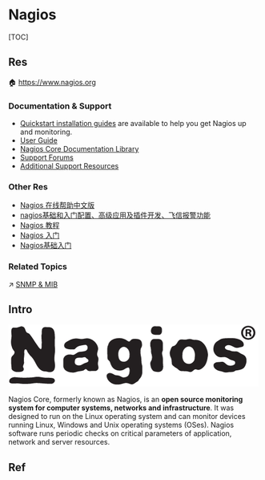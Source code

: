 # Nagios

[TOC]



## Res
🏠 https://www.nagios.org

### Documentation & Support
- [Quickstart installation guides](http://nagios.sourceforge.net/docs/nagioscore/4/en/quickstart.html) are available to help you get Nagios up and monitoring.
- [User Guide](http://nagios.sourceforge.net/docs/nagioscore/4/en/)
- [Nagios Core Documentation Library](https://library.nagios.com/library/products/nagioscore/)
- [Support Forums](https://support.nagios.com/forum/viewforum.php?f=7)
- [Additional Support Resources](https://www.nagios.org/support/)

### Other Res
- [Nagios 在线帮助中文版](http://nagios-cn.sourceforge.net/nagios-cn/index.html)
- [nagios基础和入门配置、高级应用及插件开发、飞信报警功能](https://www.cnblogs.com/smoke520/articles/11838678.html)
- [Nagios 教程](https://www.gingerdoc.com/nagios)
- [Nagios 入门](https://doc.yonyoucloud.com/doc/wiki/project/linux/nagios.html)
- [Nagios基础入门](https://blog.csdn.net/qq_41819965/article/details/109702039)

### Related Topics
↗ [SNMP & MIB](../../../../../../🔑%20CS%20Core/🏎️%20Computer%20Networking%20and%20Communication/📌%20Computer%20Networking%20Basics%20(Protocol%20Part)/0x01%20Application%20Layer/🚔%20Network%20Managements%20&%20Standards/SNMP%20&%20MIB/SNMP%20&%20MIB.md)



## Intro
![Nagios!](../../../../../../../Assets/Pics/68747470733a2f2f7777772e6e6167696f732e636f6d2f77702d636f6e74656e742f75706c6f6164732f323031352f30352f4e6167696f732d426c61636b2d353030783132342e706e67.png)


Nagios Core, formerly known as Nagios, is an **open source monitoring system for computer systems, networks and infrastructure**. It was designed to run on the Linux operating system and can monitor devices running Linux, Windows and Unix operating systems (OSes). Nagios software runs periodic checks on critical parameters of application, network and server resources.



## Ref
